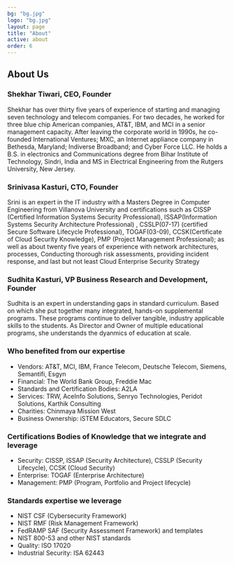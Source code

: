 ```yaml
---
bg: "bg.jpg"
logo: "bg.jpg"
layout: page
title: "About"
active: about
order: 6
---
```


## About Us
### Shekhar Tiwari, CEO, Founder
Shekhar has over thirty five years of experience of starting and managing seven technology and telecom companies. For two decades, he worked for three blue chip American companies, AT&T, IBM, and MCI in a senior management capacity. After leaving the corporate world in 1990s, he co-founded International Ventures; MXC, an Internet appliance company in Bethesda, Maryland;  Indiverse Broadband; and Cyber Force LLC. He holds a B.S. in electronics and Communications degree from Bihar Institute of Technology, Sindri, India and MS in Electrical Engineering from the Rutgers University, New Jersey.

### Srinivasa Kasturi, CTO, Founder
Srini is an expert in the IT industry with a Masters Degree in Computer Engineering from Villanova University and certifications such as CISSP (Certified Information Systems Security Professional), ISSAP(Information Systems Security Architecture Professional) , CSSLP(07-17) (certified Secure Software Lifecycle Professional), TOGAF(03-09), CCSK(Certificate of Cloud Security Knowledge), PMP (Project Management Professional); as well as about twenty five years of experience with network architectures, processes, Conducting thorough risk assessments, providing incident response, and last but not least Cloud Enterprise Security Strategy

### Sudhita Kasturi, VP Business Research and Development, Founder
Sudhita is an expert in understanding gaps in standard curriculum. Based on which she put together many integrated, hands-on supplemental programs. These programs continue to deliver tangible, industry applicable skills to the students. As Director and Owner of multiple educational programs, she understands the dyanmics of education at scale.

### Who benefited from our expertise
* Vendors: AT&T, MCI, IBM, France Telecom, Deutsche Telecom, Siemens, Semantifi, Esgyn
* Financial: The World Bank Group, Freddie Mac
* Standards and Certification Bodies: A2LA
* Services: TRW, AceInfo Solutions, Senryo Technologies, Peridot Solutions, Karthik Consulting
* Charities: Chinmaya Mission West
* Business Ownership: iSTEM Educators, Secure SDLC

### Certifications Bodies of Knowledge that we integrate and leverage
* Security: CISSP, ISSAP (Security Architecture), CSSLP (Security Lifecycle), CCSK (Cloud Security)
* Enterprise: TOGAF (Enterprise Architecture)
* Management: PMP (Program, Portfolio and Project lifecycle)

### Standards expertise we leverage
* NIST CSF (Cybersecurity Framework)
* NIST RMF (Risk Management Framework)
* FedRAMP SAF (Security Assessment Framework) and templates
* NIST 800-53 and other NIST standards
* Quality: ISO 17020
* Industrial Security: ISA 62443
